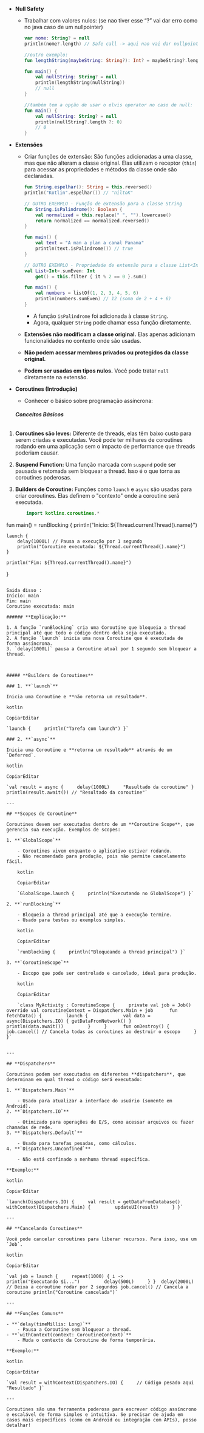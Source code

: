 

- **Null Safety**
    - Trabalhar com valores nulos: (se nao tiver esse “?” vai dar erro como no java caso de um nullpointer)
        
        ```kotlin
        var nome: String? = null
        println(nome?.length) // Safe call -> aqui nao vai dar nullpointer!

		//outro exemplo:
		fun lengthString(maybeString: String?): Int? = maybeString?.length

		fun main() { 
		    val nullString: String? = null
		    println(lengthString(nullString))
		    // null
		}

		//também tem a opção de usar o elvis operator no caso de null:
		fun main() {
		    val nullString: String? = null
		    println(nullString?.length ?: 0)
		    // 0
		}
        ```
		
- **Extensões**
    - Criar funções de extensão:
         São funções adicionadas a uma classe, mas que não alteram a classe original. Elas utilizam o receptor (`this`) para acessar as propriedades e métodos da classe onde são declaradas.
        ```kotlin
        fun String.espelhar(): String = this.reversed()
        println("Kotlin".espelhar()) // "niltoK"

		// OUTRO EXEMPLO - Função de extensão para a classe String
		fun String.isPalindrome(): Boolean {
		    val normalized = this.replace(" ", "").lowercase()
		    return normalized == normalized.reversed()
		}
		
		fun main() {
		    val text = "A man a plan a canal Panama"
		    println(text.isPalindrome()) // true
		}

		// OUTRO EXEMPLO - Propriedade de extensão para a classe List<Int>
		val List<Int>.sumEven: Int
		    get() = this.filter { it % 2 == 0 }.sum()
		
		fun main() {
		    val numbers = listOf(1, 2, 3, 4, 5, 6)
		    println(numbers.sumEven) // 12 (soma de 2 + 4 + 6)
		}


        ```
        - A função `isPalindrome` foi adicionada à classe `String`.
		- Agora, qualquer `String` pode chamar essa função diretamente.

	- **Extensões não modificam a classe original.** Elas apenas adicionam funcionalidades no contexto onde são usadas.
	- **Não podem acessar membros privados ou protegidos da classe original.**
	- **Podem ser usadas em tipos nulos.** Você pode tratar `null` diretamente na extensão.

- **Coroutines (Introdução)**
    - Conhecer o básico sobre programação assíncrona:

	###### **Conceitos Básicos**

1. **Coroutines são leves:** Diferente de threads, elas têm baixo custo para serem criadas e executadas. Você pode ter milhares de coroutines rodando em uma aplicação sem o impacto de performance que threads poderiam causar.
    
2. **Suspend Function:** Uma função marcada com `suspend` pode ser pausada e retomada sem bloquear a thread. Isso é o que torna as coroutines poderosas.
    
3. **Builders de Coroutine:** Funções como `launch` e `async` são usadas para criar coroutines. Elas definem o "contexto" onde a coroutine será executada.


    ```kotlin
        import kotlinx.coroutines.*

fun main() = runBlocking {
    println("Início: ${Thread.currentThread().name}")

    launch {
        delay(1000L) // Pausa a execução por 1 segundo
        println("Coroutine executada: ${Thread.currentThread().name}")
    }

    println("Fim: ${Thread.currentThread().name}")
}        
```

Saida disso : 
Início: main 
Fim: main 
Coroutine executada: main

###### **Explicação:**

1. A função `runBlocking` cria uma Coroutine que bloqueia a thread principal até que todo o código dentro dela seja executado.
2. A função `launch` inicia uma nova Coroutine que é executada de forma assíncrona.
3. `delay(1000L)` pausa a Coroutine atual por 1 segundo sem bloquear a thread.



##### **Builders de Coroutines**

### 1. **`launch`**

Inicia uma Coroutine e **não retorna um resultado**.

kotlin

CopiarEditar

`launch {     println("Tarefa com launch") }`

### 2. **`async`**

Inicia uma Coroutine e **retorna um resultado** através de um `Deferred`.

kotlin

CopiarEditar

`val result = async {     delay(1000L)     "Resultado da coroutine" } println(result.await()) // "Resultado da coroutine"`

---

## **Scopes de Coroutine**

Coroutines devem ser executadas dentro de um **Coroutine Scope**, que gerencia sua execução. Exemplos de scopes:

1. **`GlobalScope`**
    
    - Coroutines vivem enquanto o aplicativo estiver rodando.
    - Não recomendado para produção, pois não permite cancelamento fácil.
    
    kotlin
    
    CopiarEditar
    
    `GlobalScope.launch {     println("Executando no GlobalScope") }`
    
2. **`runBlocking`**
    
    - Bloqueia a thread principal até que a execução termine.
    - Usado para testes ou exemplos simples.
    
    kotlin
    
    CopiarEditar
    
    `runBlocking {     println("Bloqueando a thread principal") }`
    
3. **`CoroutineScope`**
    
    - Escopo que pode ser controlado e cancelado, ideal para produção.
    
    kotlin
    
    CopiarEditar
    
    `class MyActivity : CoroutineScope {     private val job = Job()     override val coroutineContext = Dispatchers.Main + job      fun fetchData() {         launch {             val data = async(Dispatchers.IO) { getDataFromNetwork() }             println(data.await())         }     }      fun onDestroy() {         job.cancel() // Cancela todas as coroutines ao destruir o escopo     } }`
    

---

## **Dispatchers**

Coroutines podem ser executadas em diferentes **dispatchers**, que determinam em qual thread o código será executado:

1. **`Dispatchers.Main`**
    
    - Usado para atualizar a interface do usuário (somente em Android).
2. **`Dispatchers.IO`**
    
    - Otimizado para operações de E/S, como acessar arquivos ou fazer chamadas de rede.
3. **`Dispatchers.Default`**
    
    - Usado para tarefas pesadas, como cálculos.
4. **`Dispatchers.Unconfined`**
    
    - Não está confinado a nenhuma thread específica.

**Exemplo:**

kotlin

CopiarEditar

`launch(Dispatchers.IO) {     val result = getDataFromDatabase()     withContext(Dispatchers.Main) {         updateUI(result)     } }`

---

## **Cancelando Coroutines**

Você pode cancelar coroutines para liberar recursos. Para isso, use um `Job`.

kotlin

CopiarEditar

`val job = launch {     repeat(1000) { i ->         println("Executando $i...")         delay(500L)     } }  delay(2000L) // Deixa a coroutine rodar por 2 segundos job.cancel() // Cancela a coroutine println("Coroutine cancelada")`

---

## **Funções Comuns**

- **`delay(timeMillis: Long)`**
    - Pausa a Coroutine sem bloquear a thread.
- **`withContext(context: CoroutineContext)`**
    - Muda o contexto da Coroutine de forma temporária.

**Exemplo:**

kotlin

CopiarEditar

`val result = withContext(Dispatchers.IO) {     // Código pesado aqui     "Resultado" }`

---

Coroutines são uma ferramenta poderosa para escrever código assíncrono e escalável de forma simples e intuitiva. Se precisar de ajuda em casos mais específicos (como em Android ou integração com APIs), posso detalhar!